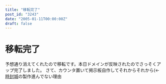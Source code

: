 ```yaml
---
title: "移転完了"
post_id: "3243"
date: "2005-01-11T00:00:00Z"
draft: false
---
```


# 移転完了

予想通り消えてくれたので移転です。本日ドメインが反映されたのでさっそくアップ完了しました。 さて、カウンタ置いて掲示板自作してそれからそれから(←[時封城](/!/thA/)の製作進んでない理由

